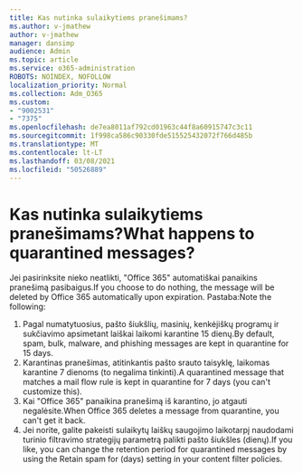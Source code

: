 ```yaml
---
title: Kas nutinka sulaikytiems pranešimams?
ms.author: v-jmathew
author: v-jmathew
manager: dansimp
audience: Admin
ms.topic: article
ms.service: o365-administration
ROBOTS: NOINDEX, NOFOLLOW
localization_priority: Normal
ms.collection: Adm_O365
ms.custom:
- "9002531"
- "7375"
ms.openlocfilehash: de7ea8011af792cd01963c44f8a60915747c3c11
ms.sourcegitcommit: 1f998ca586c90330fde515525432072f766d485b
ms.translationtype: MT
ms.contentlocale: lt-LT
ms.lasthandoff: 03/08/2021
ms.locfileid: "50526889"
---
```

# <a name="what-happens-to-quarantined-messages"></a><span data-ttu-id="37b5a-102">Kas nutinka sulaikytiems pranešimams?</span><span class="sxs-lookup"><span data-stu-id="37b5a-102">What happens to quarantined messages?</span></span>

<span data-ttu-id="37b5a-103">Jei pasirinksite nieko neatlikti, "Office 365" automatiškai panaikins pranešimą pasibaigus.</span><span class="sxs-lookup"><span data-stu-id="37b5a-103">If you choose to do nothing, the message will be deleted by Office 365 automatically upon expiration.</span></span> <span data-ttu-id="37b5a-104">Pastaba:</span><span class="sxs-lookup"><span data-stu-id="37b5a-104">Note the following:</span></span>

1. <span data-ttu-id="37b5a-105">Pagal numatytuosius, pašto šiukšlių, masinių, kenkėjiškų programų ir sukčiavimo apsimetant laiškai laikomi karantine 15 dienų.</span><span class="sxs-lookup"><span data-stu-id="37b5a-105">By default, spam, bulk, malware, and phishing messages are kept in quarantine for 15 days.</span></span>
2. <span data-ttu-id="37b5a-106">Karantinas pranešimas, atitinkantis pašto srauto taisyklę, laikomas karantine 7 dienoms (to negalima tinkinti).</span><span class="sxs-lookup"><span data-stu-id="37b5a-106">A quarantined message that matches a mail flow rule is kept in quarantine for 7 days (you can't customize this).</span></span>
3. <span data-ttu-id="37b5a-107">Kai "Office 365" panaikina pranešimą iš karantino, jo atgauti negalėsite.</span><span class="sxs-lookup"><span data-stu-id="37b5a-107">When Office 365 deletes a message from quarantine, you can't get it back.</span></span>
4. <span data-ttu-id="37b5a-108">Jei norite, galite pakeisti sulaikytų laiškų saugojimo laikotarpį naudodami turinio filtravimo strategijų parametrą palikti pašto šiukšles (dienų).</span><span class="sxs-lookup"><span data-stu-id="37b5a-108">If you like, you can change the retention period for quarantined messages by using the Retain spam for (days) setting in your content filter policies.</span></span>
